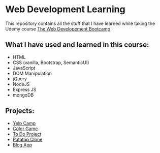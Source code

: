 # Web Development Learning

This repository contains all the stuff that I have learned while taking the Udemy course [The Web Developement Bootcamp](https://www.udemy.com/the-web-developer-bootcamp/)

## What I have used and learned in this course:

- HTML
- CSS (vanilla, Bootstrap, SemanticUI)
- JavaScript
- DOM Manipulation
- jQuery
- NodeJS
- Express JS
- mongoDB

## Projects:

- [Yelp Camp](https://boiling-depths-49801.herokuapp.com/)
- [Color Game](https://htmlpreview.github.io/?https://github.com/BogdanGale/webdev-learning/blob/master/6.%20Color%20Game/index.html)
- [To Do Project](http://htmlpreview.github.io/?https://github.com/BogdanGale/webdev-learning/blob/master/8.%20ToDoProject/index.html)
- [Patatap Clone](https://github.com/BogdanGale/webdev-learning/tree/master/9.%20Patatap%20Clone)
- [Blog App](https://github.com/BogdanGale/webdev-learning/tree/master/17.%20RESTful%20Routing/RESTfulBlogApp)
